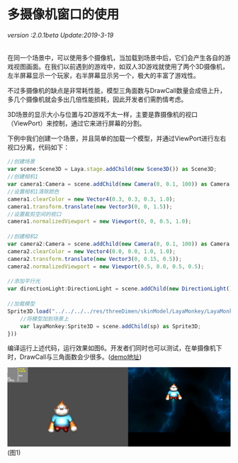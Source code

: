 # 多摄像机窗口的使用

###### *version :2.0.1beta   Update:2019-3-19*

​	在同一个场景中，可以使用多个摄像机，当加载到场景中后，它们会产生各自的游戏视图画面。在我们以前遇到的游戏中，如双人3D游戏就使用了两个3D摄像机，左半屏幕显示一个玩家，右半屏幕显示另一个，极大的丰富了游戏性。

不过多摄像机的缺点是非常耗性能，模型三角面数与DrawCall数量会成倍上升，多几个摄像机就会多出几倍性能损耗，因此开发者们需酌情考虑。

3D场景的显示大小与位置与2D游戏不太一样，主要是靠摄像机的视口（ViewPort）来控制，通过它来进行屏幕的分割。

下例中我们创建一个场景，并且简单的加载一个模型，并通过ViewPort进行左右视口分离，代码如下：

```typescript
//创建场景
var scene:Scene3D = Laya.stage.addChild(new Scene3D()) as Scene3D;
//创建相机1
var camera1:Camera = scene.addChild(new Camera(0, 0.1, 100)) as Camera;
//设置相机1清除颜色
camera1.clearColor = new Vector4(0.3, 0.3, 0.3, 1.0);
camera1.transform.translate(new Vector3(0, 0, 1.5));
//设置裁剪空间的视口
camera1.normalizedViewport = new Viewport(0, 0, 0.5, 1.0);

//创建相机2
var camera2:Camera = scene.addChild(new Camera(0, 0.1, 100)) as Camera;
camera2.clearColor = new Vector4(0.0, 0.0, 1.0, 1.0);
camera2.transform.translate(new Vector3(0, 0.15, 0.5));
camera2.normalizedViewport = new Viewport(0.5, 0.0, 0.5, 0.5);

//添加平行光
var directionLight:DirectionLight = scene.addChild(new DirectionLight()) as DirectionLight;

//加载模型
Sprite3D.load("../../../../res/threeDimen/skinModel/LayaMonkey/LayaMonkey.lh", Handler.create(null, function(sp:Sprite3D):void {
    //将模型加到场景上
    var layaMonkey:Sprite3D = scene.addChild(sp) as Sprite3D;
}))
```

编译运行上述代码，运行效果如图6。开发者们同时也可以测试，在单摄像机下时，DrawCall与三角面数会少很多。([demo地址](https://github.com/layabox/layaair-demo/blob/master/h5/3d/newDemo/newas/LayaAir3D_Camera/MultiCamera.as))

![](img/1.png)<br>(图1)
